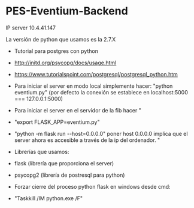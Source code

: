 # PES-Eventium-Backend
IP server 10.4.41.147

La versión de python que usamos es la 2.7.X

- Tutorial para postgres con python 
 - http://initd.org/psycopg/docs/usage.html
 - https://www.tutorialspoint.com/postgresql/postgresql_python.htm

- Para iniciar el server en modo local simplemente hacer: 
"python eventium.py" (por defecto la conexión se establece en localhost:5000 === 127.0.0.1:5000)

- Para iniciar el server en el servidor de la fib hacer
"
 - "export FLASK_APP=eventium.py"
 - "python -m flask run --host=0.0.0.0"
poner host 0.0.0.0 implica que el server ahora es accesible a través de la ip del ordenador.
"

- Librerías que usamos:
 - flask (librería que proporciona el server)
 - psycopg2 (librería de postresql para python)

- Forzar cierre del proceso python flask en windows desde cmd:
 - "Taskkill /IM python.exe /F"
